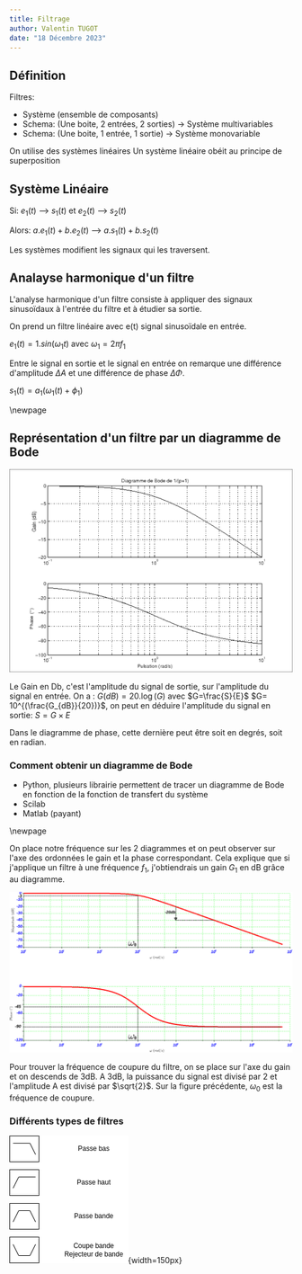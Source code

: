 ```yaml
---
title: Filtrage
author: Valentin TUGOT
date: "18 Décembre 2023"
---
```



## Définition

Filtres:

- Système (ensemble de composants)
- Schema: (Une boite, 2 entrées, 2 sorties) -> Système multivariables
- Schema: (Une boite, 1 entrée, 1 sortie) -> Système monovariable
  
On utilise des systèmes linéaires
Un système linéaire obéit au principe de superposition

## Système Linéaire

Si:
$e_1(t)$ --> $s_1(t)$ et $e_2(t)$ --> $s_2(t)$

Alors:
$a.e_1(t) + b.e_2(t)$ --> $a.s_1(t) + b.s_2(t)$

Les systèmes modifient les signaux qui les traversent.

## Analayse harmonique d'un filtre

L'analyse harmonique d'un filtre consiste à appliquer des signaux sinusoïdaux à l'entrée du filtre et à étudier sa sortie.

On prend un filtre linéaire avec e(t) signal sinusoïdale en entrée.

$e_1(t) = 1.sin(\omega_1t)$
avec $\omega_1 = 2\pi f_1$

Entre le signal en sortie et le signal en entrée on remarque une différence d'amplitude $\Delta A$ et une différence de phase $\Delta \Phi$.

$s_1(t) = a_1(\omega_1(t) + \phi_1)$

\newpage

## Représentation d'un filtre par un diagramme de Bode

![Exemple de Diagramme de Bode](image.png)

Le Gain en Db, c'est l'amplitude du signal de sortie, sur l'amplitude du signal en entrée.
On a : $G(dB) = 20.\log(G)$ avec $G=\frac{S}{E}$
$G= 10^{(\frac{G_{dB}}{20})}$, on peut en déduire l'amplitude du signal en sortie: $S=G\times E$

Dans le diagramme de phase, cette dernière peut être soit en degrés, soit en radian.

### Comment obtenir un diagramme de Bode

- Python, plusieurs librairie permettent de tracer un diagramme de Bode en fonction de la fonction de transfert du système
- Scilab
- Matlab (payant)

\newpage

On place notre fréquence sur les 2 diagrammes et on peut observer sur l'axe des ordonnées le gain et la phase correspondant. Cela explique que si j'applique un filtre à une fréquence $f_1$, j'obtiendrais un gain $G_1$ en dB grâce au diagramme.

![Lecture à la fréquence $\omega_0$](image-1.png)

Pour trouver la fréquence de coupure du filtre, on se place sur l'axe du gain et on descends de 3dB. A 3dB, la puissance du signal est divisé par 2 et l'amplitude A est divisé par $\sqrt{2}$. Sur la figure précédente, $\omega_0$ est la fréquence de coupure.

### Différents types de filtres

![Exemples de filtres de base](Filtres.png){width=150px}
